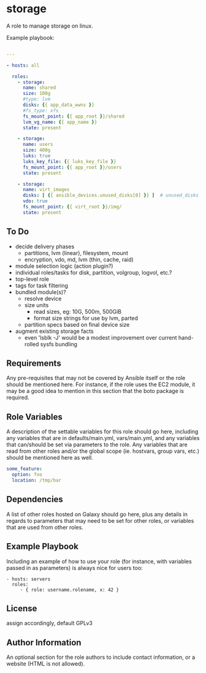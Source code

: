 storage
=======

A role to manage storage on linux.


Example playbook:
```yaml

---

- hosts: all

  roles:
    - storage:
      name: shared
      size: 100g
      #type: lvm
      disks: {{ app_data_wwns }}
      #fs_type: xfs
      fs_mount_point: {{ app_root }}/shared
      lvm_vg_name: {{ app_name }}
      state: present

    - storage:
      name: users
      size: 400g
      luks: true
      luks_key_file: {{ luks_key_file }}
      fs_mount_point: {{ app_root }}/users
      state: present

    - storage:
      name: virt_images
      disks: [ {{ ansible_devices.unused_disks[0] }} ]  # unused_disks doesn't exist yet
      vdo: true
      fs_mount_point: {{ virt_root }}/img/
      state: present

```

To Do
----- 

- decide delivery phases
  - partitions, lvm (linear), filesystem, mount
  - encryption, vdo, md, lvm (thin, cache, raid)
- module selection logic (action plugin?)
- individual roles/tasks for disk, partition, volgroup, logvol, etc.?
- top-level role
- tags for task filtering
- bundled module(s)?
  - resolve device
  - size units
    - read sizes, eg: 10G, 500m, 500GiB
    - format size strings for use by lvm, parted
  - partition specs based on final device size
- augment existing storage facts
  - even 'lsblk -J' would be a modest improvement over current hand-rolled sysfs bundling


Requirements
------------

Any pre-requisites that may not be covered by Ansible itself or the role should be mentioned here. For instance, if the role uses the EC2 module, it may be a good idea to mention in this section that the boto package is required.

Role Variables
--------------

A description of the settable variables for this role should go here, including any variables that are in defaults/main.yml, vars/main.yml, and any variables that can/should be set via parameters to the role. Any variables that are read from other roles and/or the global scope (ie. hostvars, group vars, etc.) should be mentioned here as well.

```yaml
some_feature:
  option: foo
  location: /tmp/bar
```

Dependencies
------------

A list of other roles hosted on Galaxy should go here, plus any details in regards to parameters that may need to be set for other roles, or variables that are used from other roles.

Example Playbook
----------------

Including an example of how to use your role (for instance, with variables passed in as parameters) is always nice for users too:

    - hosts: servers
      roles:
         - { role: username.rolename, x: 42 }

License
-------

assign accordingly, default GPLv3

Author Information
------------------

An optional section for the role authors to include contact information, or a website (HTML is not allowed).
